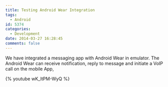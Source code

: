 ```yaml
---
title: Testing Android Wear Integration
tags:
  - Android
id: 5374
categories:
  - Development
date: 2014-03-27 16:28:45
comments: false
---
```


We have integrated a messaging app with Android Wear in emulator. The Android Wear can receive notification, reply to message and initiate a VoIP call on the mobile App,

{% youtube wK_ltPM-WyQ %}
